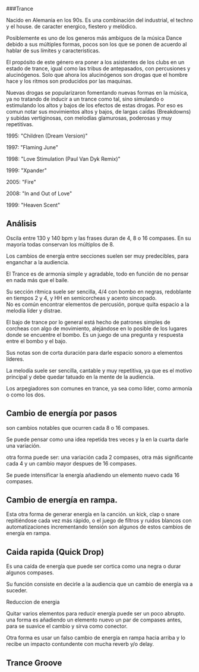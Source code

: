 
###Trance

Nacido en Alemania en los 90s. Es una combinación del industrial, el techno y el house. de caracter energico, fiestero y melódico.   

Posiblemente es uno de los generos más ambiguos de la música Dance debido a sus múltiples formas, pocos son los que se ponen de acuerdo al hablar de sus límites y caracteristicas.  

El propósito de este género era poner a los asistentes de los clubs en un estado de trance, igual como las tribus de antepasados, con percusiones y alucinógenos.  Solo que ahora los alucinógenos son drogas que el hombre hace y los ritmos son producidos por las maquinas.    

Nuevas drogas se popularizaron fomentando nuevas formas en la música, ya no tratando de inducir a un trance como tal, sino simulando o estimulando los altos y bajos de los efectos de estas drogas.
Por eso es comun notar sus movimientos altos y bajos, de largas caídas (Breakdowns) y subidas vertiginosas, con melodías glamurosas, poderosas y muy repetitivas.  


    




1995: "Children (Dream Version)"

1997: "Flaming June"

1998: "Love Stimulation (Paul Van Dyk Remix)"

1999: "Xpander"

2005: "Fire"

2008: "In and Out of Love"

1999: "Heaven Scent"

## Análisis

Oscila entre 130 y 140 bpm y las frases duran de  4, 8 o 16 compases. En su mayoría todas conservan los múltiplos de 8.  

Los cambios de energía entre secciones suelen ser muy predecibles, para enganchar a la audiencia.

El Trance es de armonía simple y agradable, todo en función de no pensar en nada más que el baile.


Su sección rítmica suele ser sencilla, 4/4 con bombo en negras, redoblante en tiempos 2 y 4, y HH en semicorcheas y acento sincopado.  
No es común encontrar elementos de percusión, porque quita espacio a la melodía líder y distrae.   

El bajo de trance por lo general está hecho de patrones simples de corcheas con algo de movimiento, alejándose en lo posible de los lugares donde se encuentre el bombo. Es un juego de una pregunta y respuesta entre el bombo y el bajo.  

Sus notas son de corta duración para darle espacio sonoro a elementos líderes.    


La melodía suele ser sencilla, cantable y muy repetitiva, ya que es el motivo principal y debe quedar tatuado en la mente de la audiencia. 

Los arpegiadores son comunes en trance,  ya sea como líder, como armonía o como los dos.   



## Cambio de energía por pasos

son cambios notables que ocurren cada 8 o 16 compases.

Se puede pensar como una idea repetida tres veces y la en la cuarta darle una variación.

otra forma puede ser: una variación cada 2 compases, otra más significante cada 4 y un cambio mayor despues de 16 compases.

Se puede intensificar la energía añadiendo un elemento nuevo cada 16 compases.

## Cambio de energía en rampa.

Esta otra forma de generar energía en la canción. un kick, clap  o snare repitiéndose cada vez más rápido, o el juego de filtros y ruidos blancos con automatizaciones incrementando tensión son algunos de estos cambios de energía en rampa.

## Caida rapida (Quick Drop)

Es una caída de energía que puede ser cortica como una negra o durar algunos compases.

Su función consiste en decirle a la audiencia que un cambio de energía va a suceder.

Reduccion de energia

Quitar varios elementos para reducir energía puede ser un poco abrupto. una forma es añadiendo un elemento nuevo un par de compases antes, para se suavice el cambio y sirva como conector.

Otra forma es usar un falso cambio de energía en rampa hacia arriba y lo recibe un impacto contundente con mucha reverb y/o delay.


## Trance Groove






